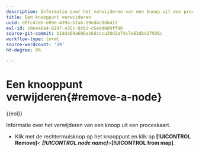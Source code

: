 ```yaml
---
description: Informatie over het verwijderen van een knoop uit een proceskaart.
title: Een knooppunt verwijderen
uuid: d0fc47e6-e09e-439a-b1ab-19ed4c86b412
exl-id: c8e4a6a4-8197-435c-8cb2-c5e9d0d9ff90
source-git-commit: b1dda69a606a16dccca30d2a74c7e63dbd27936c
workflow-type: tm+mt
source-wordcount: '29'
ht-degree: 0%

---
```


# Een knooppunt verwijderen{#remove-a-node}

{{eol}}

Informatie over het verwijderen van een knoop uit een proceskaart.

* Klik met de rechtermuisknop op het knooppunt en klik op **[!UICONTROL Remove]***&lt; **[!UICONTROL node name]**>***[!UICONTROL from map]**.
